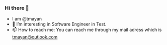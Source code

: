### Hi there 👋
-    I am @tmayan
- 🔭 I’m interesting in Software Engineer in Test.
- 📫 How to reach me: You can reach me through my mail adress which is tmayan@outlook.com


